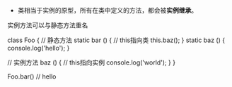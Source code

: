 - 类相当于实例的原型，所有在类中定义的方法，都会被**实例继承**。

实例方法可以与静态方法重名

class Foo {
  // 静态方法
  static bar () {
    // this指向类
    this.baz();
  }
  static baz () {
    console.log('hello');
  }
  
  // 实例方法
  baz () {
    // this指向实例
    console.log('world');
  }
}

Foo.bar() // hello
